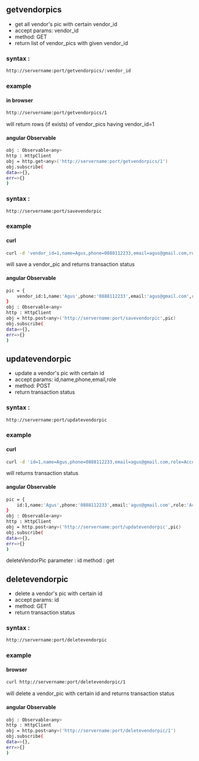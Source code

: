 
## getvendorpics

  - get all vendor's pic with certain vendor_id 
  - accept params: vendor_id
  - method: GET
  - return list of vendor_pics with given vendor_id

### syntax : 

```sh
http://servername:port/getvendorpics/:vendor_id
```
### example

####  in browser
```sh
http://servername:port/getvendorpics/1

```
will return rows (if exists) of vendor_pics having vendor_id=1

#### angular Observable

```sh
obj : Observable<any>
http : HttpClient
obj = http.get<any>('http://servername:port/getvendorpics/1')
obj.subscribe(
data=>{},
err=>{}
)
```



### syntax : 

```sh
http://servername:port/savevendorpic
```
### example

####  curl
```sh
curl -d 'vendor_id=1,name=Agus,phone=0888112233,email=agus@gmail.com,role=Accounting Manager' -X POST http://servername:port/savevendorpic

```
will save a vendor_pic and returns transaction status

#### angular Observable

```sh
pic = {
    vendor_id:1,name:'Agus',phone:'0888112233',email:'agus@gmail.com',role:'Accounting Manager'
}
obj : Observable<any>
http : HttpClient
obj = http.post<any>('http://servername:port/savevendorpic',pic)
obj.subscribe(
data=>{},
err=>{}
)
```


## updatevendorpic

  - update a vendor's pic with certain id 
  - accept params: id,name,phone,email,role
  - method: POST
  - return transaction status

### syntax : 

```sh
http://servername:port/updatevendorpic
```
### example

####  curl
```sh
curl -d 'id=1,name=Agus,phone=0888112233,email=agus@gmail.com,role=Accounting Manager' -X POST http://servername:port/updatevendorpic

```
will returns transaction status

#### angular Observable

```sh
pic = {
    id:1,name:'Agus',phone:'0888112233',email:'agus@gmail.com',role:'Accounting Manager'
}
obj : Observable<any>
http : HttpClient
obj = http.post<any>('http://servername:port/updatevendorpic',pic)
obj.subscribe(
data=>{},
err=>{}
)
```



deleteVendorPic
parameter : id
method : get


## deletevendorpic

  - delete a vendor's pic with certain id 
  - accept params: id
  - method: GET
  - return transaction status

### syntax : 

```sh
http://servername:port/deletevendorpic
```
### example

####  browser
```sh
curl http://servername:port/deletevendorpic/1

```
will delete a vendor_pic with certain id and returns transaction status

#### angular Observable

```sh
obj : Observable<any>
http : HttpClient
obj = http.post<any>('http://servername:port/deletevendorpic/1')
obj.subscribe(
data=>{},
err=>{}
)
```

